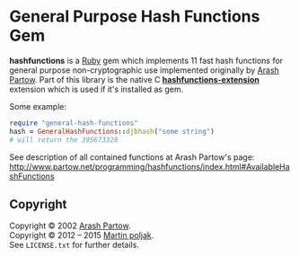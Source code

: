 General Purpose Hash Functions Gem
==================================

**hashfunctions** is a [Ruby][1] gem which implements 
11 fast hash functions for general purpose non-cryptographic use 
implemented originally by [Arash Partow][2]. Part of this library is 
the native C [**hashfunctions-extension**][3] extension which is used
if it's installed as gem.

Some example:

```ruby
require "general-hash-functions"
hash = GeneralHashFunctions::djbhash("some string")
# will return the 395673328
```
    
See description of all contained functions at Arash Partow's page:
http://www.partow.net/programming/hashfunctions/index.html#AvailableHashFunctions


Copyright
---------

Copyright &copy; 2002 [Arash Partow][2].<br> 
Copyright &copy; 2012 &ndash; 2015 [Martin poljak][4].<br>
See `LICENSE.txt` for further details.

[1]: http://www.ruby-lang.org/en/
[2]: http://www.partow.net/
[3]: http://github.com/martinkozak/hashfunctions-extension
[4]: http://www.martinkozak.net/
